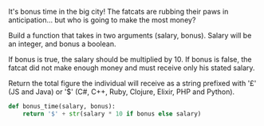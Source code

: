 It's bonus time in the big city! The fatcats are rubbing their paws in anticipation... but who is going to make the most money?

Build a function that takes in two arguments (salary, bonus). Salary will be an integer, and bonus a boolean.

If bonus is true, the salary should be multiplied by 10. If bonus is false, the fatcat did not make enough money and must receive only his stated salary.

Return the total figure the individual will receive as a string prefixed with '£' (JS and Java) or '$' (C#, C++, Ruby, Clojure, Elixir, PHP and Python).

```py
def bonus_time(salary, bonus):
    return '$' + str(salary * 10 if bonus else salary)
```
